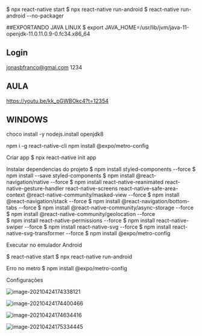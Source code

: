 $ npx react-native start
$ npx react-native run-android
$ react-native run-android --no-packager

##EXPORTANDO JAVA LINUX
$ export JAVA_HOME=/usr/lib/jvm/java-11-openjdk-11.0.11.0.9-0.fc34.x86_64

## Login
jonasbfranco@gmai.com
1234

## AULA
https://youtu.be/kk_pGWBOkc4?t=12354

## WINDOWS
choco install -y nodejs.install openjdk8


npm i -g react-native-cli
npm install @expo/metro-config



Criar app
$ npx react-native init app

Instalar dependencias do projeto
$ npm install styled-components --force
$ npm install --save styled-components
$ npm install @react-navigation/native --force
$ npm install react-native-reanimated react-native-gesture-handler react-native-screens react-native-safe-area-context @react-native-community/masked-view --force
$ npm install @react-navigation/stack --force
$ npm install @react-navigation/bottom-tabs --force 
$ npm install @react-native-community/async-storage --force
$ npm install @react-native-community/geolocation --force  
$ npm install react-native-permissions --force
$ npm install react-native-swiper --force
$ npm install react-native-svg --force
$ npm install react-native-svg-transformer --force
$ npm install @expo/metro-config





Executar no emulador Android

$ react-native start
$ npx react-native run-android



Erro no metro
$ npm install @expo/metro-config





Configurações

![image-20210424174338121](C:\Users\jonas\AppData\Roaming\Typora\typora-user-images\image-20210424174338121.png)





![image-20210424174400466](C:\Users\jonas\AppData\Roaming\Typora\typora-user-images\image-20210424174400466.png)



![image-20210424174634416](C:\Users\jonas\AppData\Roaming\Typora\typora-user-images\image-20210424174634416.png)

![image-20210424175334445](C:\Users\jonas\AppData\Roaming\Typora\typora-user-images\image-20210424175334445.png)